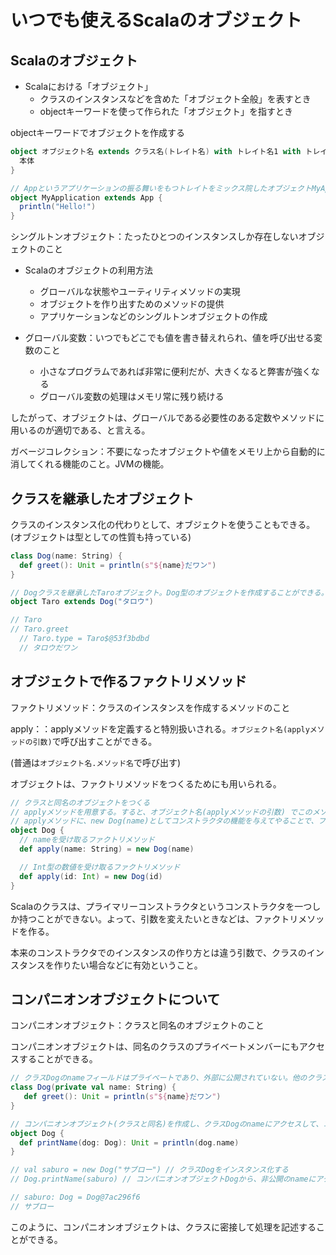 # いつでも使えるScalaのオブジェクト

## Scalaのオブジェクト

- Scalaにおける「オブジェクト」
  - クラスのインスタンスなどを含めた「オブジェクト全般」を表すとき
  - objectキーワードを使って作られた「オブジェクト」を指すとき

objectキーワードでオブジェクトを作成する

```scala
object オブジェクト名 extends クラス名(トレイト名) with トレイト名1 with トレイト名2 ... {
  本体
}
```

```scala
// Appというアプリケーションの振る舞いをもつトレイトをミックス院したオブジェクトMyApplication
object MyApplication extends App {
  println("Hello!")
}
```

シングルトンオブジェクト：たったひとつのインスタンスしか存在しないオブジェクトのこと

- Scalaのオブジェクトの利用方法
  - グローバルな状態やユーティリティメソッドの実現
  - オブジェクトを作り出すためのメソッドの提供
  - アプリケーションなどのシングルトンオブジェクトの作成


- グローバル変数：いつでもどこでも値を書き替えれられ、値を呼び出せる変数のこと
  - 小さなプログラムであれば非常に便利だが、大きくなると弊害が強くなる
  - グローバル変数の処理はメモリ常に残り続ける

したがって、オブジェクトは、グローバルである必要性のある定数やメソッドに用いるのが適切である、と言える。

ガベージコレクション：不要になったオブジェクトや値をメモリ上から自動的に消してくれる機能のこと。JVMの機能。

## クラスを継承したオブジェクト

クラスのインスタンス化の代わりとして、オブジェクトを使うこともできる。(オブジェクトは型としての性質も持っている)

```scala
class Dog(name: String) {
  def greet(): Unit = println(s"${name}だワン")
}

// Dogクラスを継承したTaroオブジェクト。Dog型のオブジェクトを作成することができる。
object Taro extends Dog("タロウ")

// Taro
// Taro.greet
  // Taro.type = Taro$@53f3bdbd
  // タロウだワン
```

## オブジェクトで作るファクトリメソッド

ファクトリメソッド：クラスのインスタンスを作成するメソッドのこと

apply：：applyメソッドを定義すると特別扱いされる。``オブジェクト名(applyメソッドの引数)``で呼び出すことができる。

(普通は``オブジェクト名.メソッド名``で呼び出す)

オブジェクトは、ファクトリメソッドをつくるためにも用いられる。

```scala
// クラスと同名のオブジェクトをつくる
// applyメソッドを用意する。すると、オブジェクト名(applyメソッドの引数) でこのメソッドが呼び出すことができる。
// applyメソッドに、new Dog(name)としてコンストラクタの機能を与えてやることで、ファクトリメソッドにできる。
object Dog {
  // nameを受け取るファクトリメソッド
  def apply(name: String) = new Dog(name)

  // Int型の数値を受け取るファクトリメソッド
  def apply(id: Int) = new Dog(id)
}
```

Scalaのクラスは、プライマリーコンストラクタというコンストラクタを一つしか持つことができない。よって、引数を変えたいときなどは、ファクトリメソッドを作る。

本来のコンストラクタでのインスタンスの作り方とは違う引数で、クラスのインスタンスを作りたい場合などに有効ということ。

## コンパニオンオブジェクトについて

コンパニオンオブジェクト：クラスと同名のオブジェクトのこと

コンパニオンオブジェクトは、同名のクラスのプライベートメンバーにもアクセスすることができる。

```scala
// クラスDogのnameフィールドはプライベートであり、外部に公開されていない。他のクラスからは使うことができない。
class Dog(private val name: String) {
   def greet(): Unit = println(s"${name}だワン")
}

// コンパニオンオブジェクト(クラスと同名)を作成し、クラスDogのnameにアクセスして、コンソールに出力する
object Dog {
  def printName(dog: Dog): Unit = println(dog.name)
}

// val saburo = new Dog("サブロー") // クラスDogをインスタンス化する
// Dog.printName(saburo) // コンパニオンオブジェクトDogから、非公開のnameにアクセスする

// saburo: Dog = Dog@7ac296f6
// サブロー
```

このように、コンパニオンオブジェクトは、クラスに密接して処理を記述することができる。